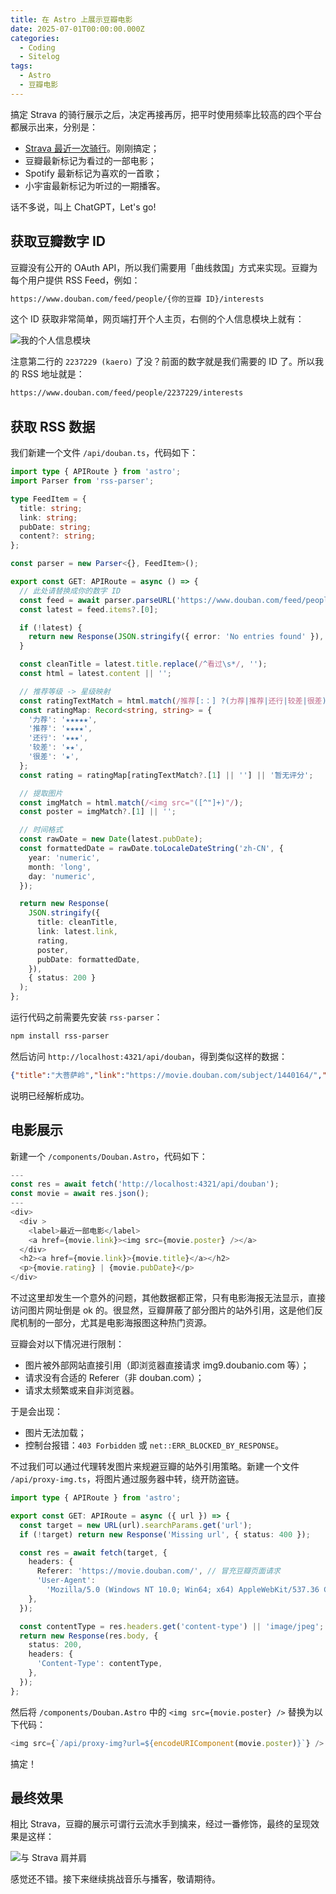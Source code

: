 ```yaml
---
title: 在 Astro 上展示豆瓣电影
date: 2025-07-01T00:00:00.000Z
categories:
  - Coding
  - Sitelog
tags:
  - Astro
  - 豆瓣电影
---
```

搞定 Strava 的骑行展示之后，决定再接再厉，把平时使用频率比较高的四个平台都展示出来，分别是：

- [Strava 最近一次骑行](/blog/strava-on-astro)。刚刚搞定；
- 豆瓣最新标记为看过的一部电影；
- Spotify 最新标记为喜欢的一首歌；
- 小宇宙最新标记为听过的一期播客。

话不多说，叫上 ChatGPT，Let's go!

## 获取豆瓣数字 ID

豆瓣没有公开的 OAuth API，所以我们需要用「曲线救国」方式来实现。豆瓣为每个用户提供 RSS Feed，例如：

```bash
https://www.douban.com/feed/people/{你的豆瓣 ID}/interests
```

这个 ID 获取非常简单，网页端打开个人主页，右侧的个人信息模块上就有：

![我的个人信息模块](https://media.kaerozhi.com/2025/07/52c480ed281aa9f57de43f37076c27c7.webp)

注意第二行的 `2237229 (kaero)` 了没？前面的数字就是我们需要的 ID 了。所以我的 RSS 地址就是：

```bash
https://www.douban.com/feed/people/2237229/interests
```

## 获取 RSS 数据

我们新建一个文件 `/api/douban.ts`，代码如下：

```typescript
import type { APIRoute } from 'astro';
import Parser from 'rss-parser';

type FeedItem = {
  title: string;
  link: string;
  pubDate: string;
  content?: string;
};

const parser = new Parser<{}, FeedItem>();

export const GET: APIRoute = async () => {
  // 此处请替换成你的数字 ID
  const feed = await parser.parseURL('https://www.douban.com/feed/people/{YOUR-ID}/interests');
  const latest = feed.items?.[0];

  if (!latest) {
    return new Response(JSON.stringify({ error: 'No entries found' }), { status: 404 });
  }

  const cleanTitle = latest.title.replace(/^看过\s*/, '');
  const html = latest.content || '';

  // 推荐等级 -> 星级映射
  const ratingTextMatch = html.match(/推荐[:：] ?(力荐|推荐|还行|较差|很差)/);
  const ratingMap: Record<string, string> = {
    '力荐': '★★★★★',
    '推荐': '★★★★',
    '还行': '★★★',
    '较差': '★★',
    '很差': '★',
  };
  const rating = ratingMap[ratingTextMatch?.[1] || ''] || '暂无评分';

  // 提取图片
  const imgMatch = html.match(/<img src="([^"]+)"/);
  const poster = imgMatch?.[1] || '';

  // 时间格式
  const rawDate = new Date(latest.pubDate);
  const formattedDate = rawDate.toLocaleDateString('zh-CN', {
    year: 'numeric',
    month: 'long',
    day: 'numeric',
  });

  return new Response(
    JSON.stringify({
      title: cleanTitle,
      link: latest.link,
      rating,
      poster,
      pubDate: formattedDate,
    }),
    { status: 200 }
  );
};

```

运行代码之前需要先安装 `rss-parser`：

```bash
npm install rss-parser
```

然后访问 `http://localhost:4321/api/douban`，得到类似这样的数据：

```json
{"title":"大菩萨岭","link":"https://movie.douban.com/subject/1440164/","rating":"★★★★","poster":"https://img1.doubanio.com/view/photo/s_ratio_poster/public/p2187846310.jpg","pubDate":"2025年6月21日"}
```

说明已经解析成功。

## 电影展示

新建一个 `/components/Douban.Astro`，代码如下：

```typescript
---
const res = await fetch('http://localhost:4321/api/douban');
const movie = await res.json();
---
<div>
  <div >
    <label>最近一部电影</label>
    <a href={movie.link}><img src={movie.poster} /></a>
  </div>
  <h2><a href={movie.link}>{movie.title}</a></h2>
  <p>{movie.rating} | {movie.pubDate}</p>
</div>
```

不过这里却发生一个意外的问题，其他数据都正常，只有电影海报无法显示，直接访问图片网址倒是 ok 的。很显然，豆瓣屏蔽了部分图片的站外引用，这是他们反爬机制的一部分，尤其是电影海报图这种热门资源。

豆瓣会对以下情况进行限制：

- 图片被外部网站直接引用（即浏览器直接请求 img9.doubanio.com 等）；
- 请求没有合适的 Referer（非 douban.com）；
- 请求太频繁或来自非浏览器。

于是会出现：

- 图片无法加载；
- 控制台报错：`403 Forbidden` 或 `net::ERR_BLOCKED_BY_RESPONSE`。

不过我们可以通过代理转发图片来规避豆瓣的站外引用策略。新建一个文件 `/api/proxy-img.ts`，将图片通过服务器中转，绕开防盗链。

```typescript
import type { APIRoute } from 'astro';

export const GET: APIRoute = async ({ url }) => {
  const target = new URL(url).searchParams.get('url');
  if (!target) return new Response('Missing url', { status: 400 });

  const res = await fetch(target, {
    headers: {
      Referer: 'https://movie.douban.com/', // 冒充豆瓣页面请求
      'User-Agent':
        'Mozilla/5.0 (Windows NT 10.0; Win64; x64) AppleWebKit/537.36 Chrome/114.0.0.0 Safari/537.36',
    },
  });

  const contentType = res.headers.get('content-type') || 'image/jpeg';
  return new Response(res.body, {
    status: 200,
    headers: {
      'Content-Type': contentType,
    },
  });
};

```

然后将 `/components/Douban.Astro` 中的 `<img src={movie.poster} />` 替换为以下代码：

```typescript
<img src={`/api/proxy-img?url=${encodeURIComponent(movie.poster)}`} />
```

搞定！

## 最终效果

相比 Strava，豆瓣的展示可谓行云流水手到擒来，经过一番修饰，最终的呈现效果是这样：

![与 Strava 肩并肩](https://media.kaerozhi.com/2025/07/289812e99cc205bd81ac70f91011bc25.webp)

感觉还不错。接下来继续挑战音乐与播客，敬请期待。
